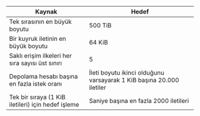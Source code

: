| Kaynak | Hedef |
|----------|---------------|
| Tek sırasının en büyük boyutu | 500 TiB |
| Bir kuyruk iletinin en büyük boyutu | 64 KiB |
| Saklı erişim ilkeleri her sıra sayısı üst sınırı | 5 |
| Depolama hesabı başına en fazla istek oranı | İleti boyutu ikinci olduğunu varsayarak 1 KiB başına 20.000 iletiler |
| Tek bir sıraya (1 KiB iletileri) için hedef işleme | Saniye başına en fazla 2000 iletileri |
